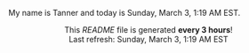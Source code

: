 My name is Tanner and today is Sunday, March 3, 1:19 AM EST.

<p align="center">This <i>README</i> file is generated <b>every 3 hours</b>!</br>Last refresh: Sunday, March 3, 1:19 AM EST<br /></p>
